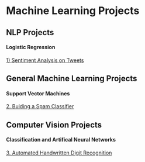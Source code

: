 # Machine Learning Projects

## NLP Projects
#### Logistic Regression
[1) Sentiment Analysis on Tweets](https://github.com/TranquilCreator/machine-learning-portfolio/tree/main/sentiment-analysis-of-tweets)

## General Machine Learning Projects
#### Support Vector Machines
[2. Buiding a Spam Classifier](https://github.com/TranquilCreator/machine-learning-portfolio/tree/main/spam-classifier/)

  
## Computer Vision Projects
#### Classification and Artifical Neural Networks
[3. Automated Handwritten Digit Recognition](https://github.com/TranquilCreator/machine-learning-portfolio/tree/main/automated-handwritten-digit-recognition)
